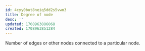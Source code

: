 ```yaml
---
id: 4cyy0but8neiq5dd2s5vwn3
title: Degree of node
desc: ''
updated: 1708963886068
created: 1708963851284
---
```


Number of edges or other nodes connected to a particular node.
